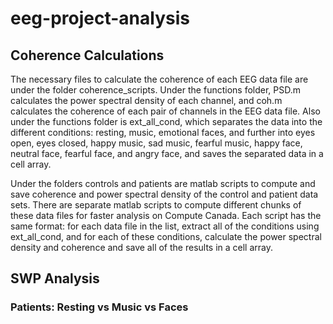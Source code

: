 # eeg-project-analysis

## Coherence Calculations
The necessary files to calculate the coherence of each EEG data file are under the folder coherence_scripts. Under the functions folder, PSD.m calculates the power spectral density of each channel, and coh.m calculates the coherence of each pair of channels in the EEG data file. Also under the functions folder is ext_all_cond, which separates the data into the different conditions: resting, music, emotional faces, and further into eyes open, eyes closed, happy music, sad music, fearful music, happy face, neutral face, fearful face, and angry face, and saves the separated data in a cell array. 

Under the folders controls and patients are matlab scripts to compute and save coherence and power spectral density of the control and patient data sets. There are separate matlab scripts to compute different chunks of these data files for faster analysis on Compute Canada. Each script has the same format: for each data file in the list, extract all of the conditions using ext_all_cond, and for each of these conditions, calculate the power spectral density and coherence and save all of the results in a cell array.

## SWP Analysis
### Patients: Resting vs Music vs Faces





